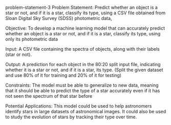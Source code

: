 problem-statement-3
Problem Statement:
Predict whether an object is a star or not, and if it is a star, classify its type, using a CSV file obtained from Sloan Digital Sky Survey (SDSS) photometric data,

Objective:
To develop a machine learning model that can accurately predict whether an object is a star or not, and if it is a star, classify its type, using only its photometric data

Input:
A CSV file containing the spectra of objects, along with their labels (star or not).

Output:
A prediction for each object in the 80:20 split input file, indicating whether it is a star or not, and if it is a star, its type. (Split the given dataset and use 80% of it for training and 20% of it for testing)

Constraints:
The model must be able to generalize to new data, meaning that it should be able to predict the type of a star accurately even if it has not seen the spectrum of that star before

Potential Applications:
This model could be used to help astronomers identify stars in large datasets of astronomical images.
It could also be used to study the evolution of stars by tracking their type over time.
